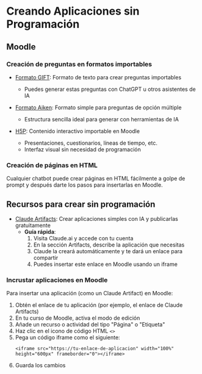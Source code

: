 # Creando Aplicaciones sin Programación

## Moodle

### Creación de preguntas en formatos importables

- [Formato GIFT](https://docs.moodle.org/all/es/Formato_GIFT): Formato de texto para crear preguntas importables
  - Puedes generar estas preguntas con ChatGPT u otros asistentes de IA
  
- [Formato Aiken](https://docs.moodle.org/all/es/Formato_Aiken): Formato simple para preguntas de opción múltiple
  - Estructura sencilla ideal para generar con herramientas de IA

- [H5P](https://h5p.org/): Contenido interactivo importable en Moodle
  - Presentaciones, cuestionarios, líneas de tiempo, etc.
  - Interfaz visual sin necesidad de programación

### Creación de páginas en HTML

Cualquier chatbot puede crear páginas en HTML fácilmente a golpe de prompt y después darte los pasos para insertarlas en Moodle.


## Recursos para crear sin programación

- [Claude Artifacts](https://claude.ai/artifacts): Crear aplicaciones simples con IA y publicarlas gratuitamente
  - **Guía rápida**: 
    1. Visita Claude.ai y accede con tu cuenta
    2. En la sección Artifacts, describe la aplicación que necesitas
    3. Claude la creará automáticamente y te dará un enlace para compartir
    4. Puedes insertar este enlace en Moodle usando un iframe

### Incrustar aplicaciones en Moodle

Para insertar una aplicación (como un Claude Artifact) en Moodle:

1. Obtén el enlace de tu aplicación (por ejemplo, el enlace de Claude Artifacts)
2. En tu curso de Moodle, activa el modo de edición
3. Añade un recurso o actividad del tipo "Página" o "Etiqueta"
4. Haz clic en el icono de código HTML `<>`
5. Pega un código iframe como el siguiente:
   ```
   <iframe src="https://tu-enlace-de-aplicacion" width="100%" height="600px" frameborder="0"></iframe>
   ```
6. Guarda los cambios



